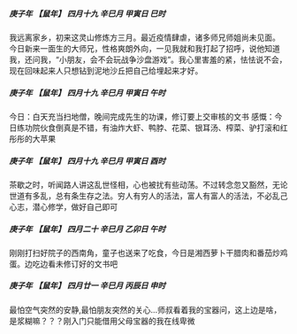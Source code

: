 ##### 庚子年 【鼠年】 四月十九 辛巳月 甲寅日 巳时
我远离家乡，初来这灵山修炼方三月。最近疫情肆虐，诸多师兄师姐尚未见面。 今日新来一面生的大师兄，性格爽朗外向，一见我就和我打起了招呼，说他知道我，还问我，“小朋友，会不会玩战争沙盘游戏”。我心里害羞的紧，怯怯说不会，现在回味起来人只想钻到泥地沙丘把自己给埋起来才好。

##### 庚子年 【鼠年】 四月十九 辛巳月 甲寅日 午时
今日：白天充当扫地僧，晚间完成先生的功课，修订要上交审核的文书
感慨：今日练功院伙食倒真是不错，有油炸大虾、鸭脖、花菜、银耳汤、榨菜、驴打滚和红彤彤的大苹果

##### 庚子年 【鼠年】 四月十九 辛巳月 甲寅日 酉时
茶歇之时，听闻路人讲这乱世怪相，心也被扰有些动荡。不过转念忽又豁然，无论世道有多乱，总有条生存之法。穷人有穷人的活法，富人有富人的活法，不必乱己心志，潜心修学，做好自己即可

##### 庚子年 【鼠年】 四月二十 辛巳月 乙卯日 午时
刚刚打扫好院子的西南角，童子也送来了吃食，今日是湘西萝卜干腊肉和番茄炒鸡蛋。边吃边看未修订好的文书吧

##### 庚子年 【鼠年】 四月廿一 辛巳月 丙辰日 申时
最怕空气突然的安静,最怕朋友突然的关心...师叔看着我的宝器问，这上边是啥，是浆糊嘛？？？刚入门只能借用父母宝器的我在线卑微
